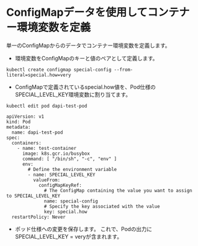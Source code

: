 # ConfigMapデータを使用してコンテナー環境変数を定義

単一のConfigMapからのデータでコンテナー環境変数を定義します。

* 環境変数をConfigMapのキーと値のペアとして定義します。

```
kubectl create configmap special-config --from-literal=special.how=very
```

* ConfigMapで定義されているspecial.how値を、Pod仕様のSPECIAL_LEVEL_KEY環境変数に割り当てます。

```
kubectl edit pod dapi-test-pod
```

```
apiVersion: v1
kind: Pod
metadata:
  name: dapi-test-pod
spec:
  containers:
    - name: test-container
      image: k8s.gcr.io/busybox
      command: [ "/bin/sh", "-c", "env" ]
      env:
        # Define the environment variable
        - name: SPECIAL_LEVEL_KEY
          valueFrom:
            configMapKeyRef:
              # The ConfigMap containing the value you want to assign to SPECIAL_LEVEL_KEY
              name: special-config
              # Specify the key associated with the value
              key: special.how
  restartPolicy: Never
```

* ポッド仕様への変更を保存します。 これで、Podの出力にSPECIAL_LEVEL_KEY = veryが含まれます。
